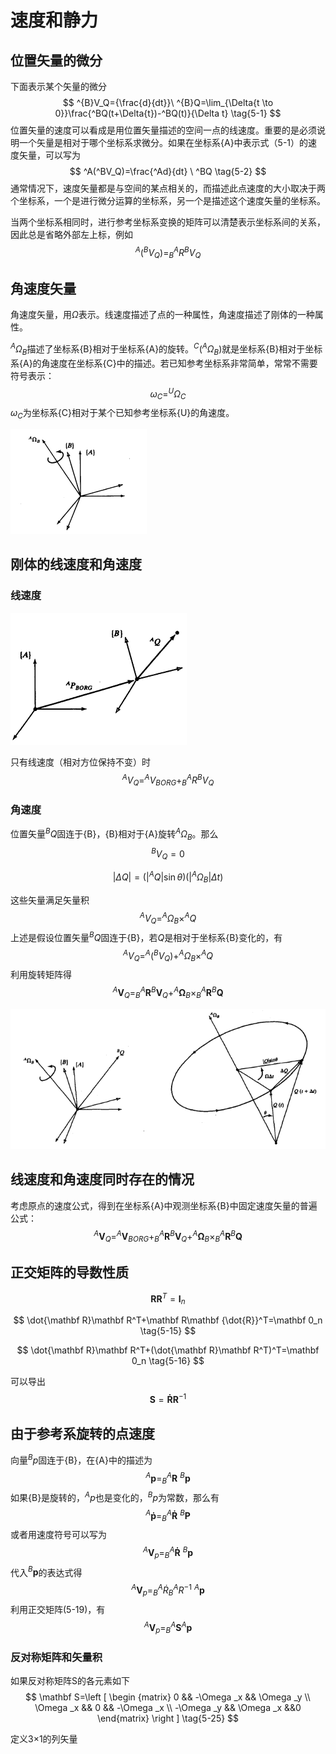 # 速度和静力

## 位置矢量的微分

下面表示某个矢量的微分
$$
^{B}V_Q={\frac{d}{dt}}\  ^{B}Q=\lim_{\Delta{t \to 0}}\frac{^BQ(t+\Delta{t})-^BQ(t)}{\Delta t}
\tag{5-1}
$$
位置矢量的速度可以看成是用位置矢量描述的空间一点的线速度。重要的是必须说明一个矢量是相对于哪个坐标系求微分。如果在坐标系{A}中表示式（5-1）的速度矢量，可以写为
$$
^A(^BV_Q)=\frac{^Ad}{dt} \ ^BQ
\tag{5-2}
$$
通常情况下，速度矢量都是与空间的某点相关的，而描述此点速度的大小取决于两个坐标系，一个是进行微分运算的坐标系，另一个是描述这个速度矢量的坐标系。

当两个坐标系相同时，进行参考坐标系变换的矩阵可以清楚表示坐标系间的关系，因此总是省略外部左上标，例如
$$
^A(^BV_Q)=^A_BR^BV_Q 
\tag{5-4}
$$

## 角速度矢量

角速度矢量，用$\Omega$表示。线速度描述了点的一种属性，角速度描述了刚体的一种属性。

$^A\Omega _B$描述了坐标系{B}相对于坐标系{A}的旋转。$^C(^A\Omega_B)$就是坐标系{B}相对于坐标系{A}的角速度在坐标系{C}中的描述。若已知参考坐标系非常简单，常常不需要符号表示：
$$
\omega _C=^U\Omega _C
\tag{5-6}
$$
$\omega _C$为坐标系{C}相对于某个已知参考坐标系{U}的角速度。



![角速度矢量](image\角速度矢量.png)

## 刚体的线速度和角速度

### 线速度

![线速度](image\线速度.png)

只有线速度（相对方位保持不变）时
$$
^AV_Q=^AV_{BORG}+^A_BR^BV_Q
\tag{5-7}
$$

### 角速度

位置矢量$^BQ$固连于{B}，{B}相对于{A}旋转$^A\Omega _B$。那么
$$
^BV_Q=0
\tag{5-8}
$$

$$
|\Delta Q|=(|^AQ|\sin \theta)(|^A\Omega _B|\Delta t)
\tag{5-9}
$$

这些矢量满足矢量积
$$
^AV_Q=^A\Omega _B \times ^AQ
$$
上述是假设位置矢量$^BQ$固连于{B}，若$Q$是相对于坐标系{B}变化的，有
$$
^AV_Q=^A(^BV_Q)+^A\Omega _B \times ^AQ
\tag{5-11}
$$
利用旋转矩阵得
$$
^A\mathbf V_Q=^A_B\mathbf R^B \mathbf V_Q+^A\mathbf \Omega _B\times ^A_B\mathbf R^B\mathbf Q
\tag{5-11}
$$

![刚体的角速度.png](image\刚体的角速度.png)

## 线速度和角速度同时存在的情况

考虑原点的速度公式，得到在坐标系{A}中观测坐标系{B}中固定速度矢量的普遍公式：
$$
^A\mathbf V_Q=^A\mathbf V_{BORG}+^A_B\mathbf R^B\mathbf V_Q+^A\mathbf \Omega _B\times ^A_B\mathbf R^B\mathbf Q
\tag{5-13}
$$

## 正交矩阵的导数性质

$$
\mathbf R \mathbf R^T=\mathbf I_n
\tag{5-14}
$$

$$
\dot{\mathbf R}\mathbf R^T+\mathbf R\mathbf {\dot{R}}^T=\mathbf 0_n
\tag{5-15}
$$

$$
\dot{\mathbf R}\mathbf  R^T+(\dot{\mathbf R}\mathbf  R^T)^T=\mathbf 0_n
\tag{5-16}
$$

可以导出
$$
\mathbf S=\mathbf {\dot R R}^{-1}
\tag{5-19}
$$


## 由于参考系旋转的点速度

向量$^Bp$固连于{B}，在{A}中的描述为
$$
^A\mathbf p=^A_B\mathbf R\ ^B\mathbf p
\tag{5-20}
$$
如果{B}是旋转的，$^Ap​$也是变化的，$^Bp​$为常数，那么有
$$
^A\mathbf{\dot p}=^A_B\mathbf{\dot R} \ ^B\mathbf P
\tag{5-21}
$$
或者用速度符号可以写为
$$
^A\mathbf V_p=^A_B\mathbf {\dot R}\ ^B\mathbf p
\tag{5-22}
$$
代入$^B\mathbf p$的表达式得
$$
^A \mathbf V_p=^A_B \dot R ^A_B R^{-1}\ ^A\mathbf p
\tag{5-23}
$$
利用正交矩阵(5-19)，有
$$
^A\mathbf V_p=^A_B\mathbf S^A\mathbf p
\tag{5-24}
$$

### 反对称矩阵和矢量积

如果反对称矩阵S的各元素如下
$$
\mathbf S=\left [
                    \begin {matrix}
                    0 && -\Omega _x && \Omega _y \\
                    \Omega _x && 0 && -\Omega _x \\
                    -\Omega _y && \Omega _x &&0
                    \end{matrix}
                    \right ]
                    \tag{5-25}
$$

定义3$\times$1的列矢量

